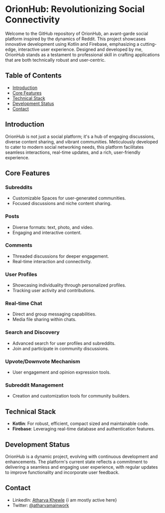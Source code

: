 # OrionHub: Revolutionizing Social Connectivity

Welcome to the GitHub repository of OrionHub, an avant-garde social platform inspired by the dynamics of Reddit. This project showcases innovative development using Kotlin and Firebase, emphasizing a cutting-edge, interactive user experience. Designed and developed by me, OrionHub stands as a testament to professional skill in crafting applications that are both technically robust and user-centric.

## Table of Contents
- [Introduction](#introduction)
- [Core Features](#core-features)
- [Technical Stack](#technical-stack)
- [Development Status](#development-status)
- [Contact](#contact)

## Introduction
OrionHub is not just a social platform; it's a hub of engaging discussions, diverse content sharing, and vibrant communities. Meticulously developed to cater to modern social networking needs, this platform facilitates seamless interactions, real-time updates, and a rich, user-friendly experience.

## Core Features
### Subreddits
- Customizable Spaces for user-generated communities.
- Focused discussions and niche content sharing.

### Posts
- Diverse formats: text, photo, and video.
- Engaging and interactive content.

### Comments
- Threaded discussions for deeper engagement.
- Real-time interaction and connectivity.

### User Profiles
- Showcasing individuality through personalized profiles.
- Tracking user activity and contributions.

### Real-time Chat
- Direct and group messaging capabilities.
- Media file sharing within chats.

### Search and Discovery
- Advanced search for user profiles and subreddits.
- Join and participate in community discussions.

### Upvote/Downvote Mechanism
- User engagement and opinion expression tools.

### Subreddit Management
- Creation and customization tools for community builders.

## Technical Stack
- **Kotlin**: For robust, efficient, compact sized and maintainable code.
- **Firebase**: Leveraging real-time database and authentication features.

## Development Status
OrionHub is a dynamic project, evolving with continuous development and enhancements. The platform's current state reflects a commitment to delivering a seamless and engaging user experience, with regular updates to improve functionality and incorporate user feedback.

## Contact
- LinkedIn: [Atharva Khewle](https://www.linkedin.com/in/atharvakhewle/)  {i am mostly active here}
- Twitter: [@atharvamainwork](https://twitter.com/atharvamainwork)

